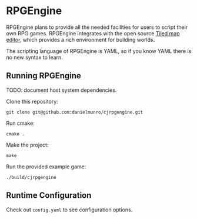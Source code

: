 # RPGEngine

RPGEngine plans to provide all the needed facilities for users to script their
own RPG games. RPGEngine integrates with the open source [Tiled map editor](https://www.mapeditor.org/),
which provides a rich environment for building worlds.

The scripting language of RPGEngine is YAML, so if you know YAML there is no
new syntax to learn.

## Running RPGEngine

TODO: document host system dependencies.

Clone this repository:

```
git clone git@github.com:danielmunro/cjrpgengine.git
```

Run cmake:

```
cmake .
```

Make the project:

```
make
```

Run the provided example game:

```
./build/cjrpgengine
```

## Runtime Configuration

Check out `config.yaml` to see configuration options.
